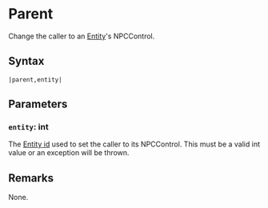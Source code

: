 # Parent

Change the caller to an [Entity](../../../Entities/Entity.md)'s NPCControl.

## Syntax

````
|parent,entity|
````

## Parameters

### `entity`:  int

The [Entity id](../Entity%20id.md) used to set the caller to its NPCControl. This must be a valid int value or an exception will be thrown.

## Remarks

None.

